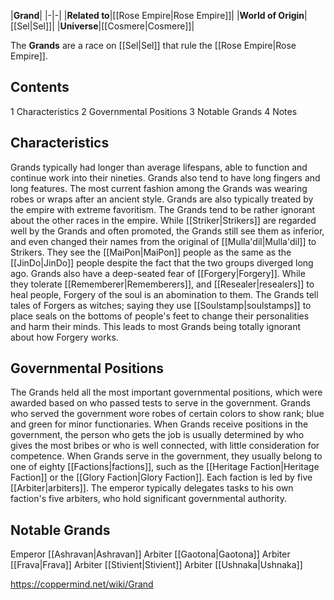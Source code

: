 |**Grand**|
|-|-|
|**Related to**|[[Rose Empire\|Rose Empire]]|
|**World of Origin**|[[Sel\|Sel]]|
|**Universe**|[[Cosmere\|Cosmere]]|

The **Grands** are a race on [[Sel\|Sel]] that rule the [[Rose Empire\|Rose Empire]].

## Contents

1 Characteristics
2 Governmental Positions
3 Notable Grands
4 Notes


## Characteristics
Grands typically had longer than average lifespans, able to function and continue work into their nineties. Grands also tend to have long fingers and long features. The most current fashion among the Grands was wearing robes or wraps after an ancient style. Grands are also typically treated by the empire with extreme favoritism.
The Grands tend to be rather ignorant about the other races in the empire. While [[Striker\|Strikers]] are regarded well by the Grands and often promoted, the Grands still see them as inferior, and even changed their names from the original of [[Mulla'dil\|Mulla'dil]] to Strikers. They see the [[MaiPon\|MaiPon]] people as the same as the [[JinDo\|JinDo]] people despite the fact that the two groups diverged long ago.
Grands also have a deep-seated fear of [[Forgery\|Forgery]]. While they tolerate [[Rememberer\|Rememberers]], and [[Resealer\|resealers]] to heal people, Forgery of the soul is an abomination to them. The Grands tell tales of Forgers as witches; saying they use [[Soulstamp\|soulstamps]] to place seals on the bottoms of people's feet to change their personalities and harm their minds. This leads to most Grands being totally ignorant about how Forgery works.

## Governmental Positions
The Grands held all the most important governmental positions, which were awarded based on who passed tests to serve in the government. Grands who served the government wore robes of certain colors to show rank; blue and green for minor functionaries. When Grands receive positions in the government, the person who gets the job is usually determined by who gives the most bribes or who is well connected, with little consideration for competence.
When Grands serve in the government, they usually belong to one of eighty [[Factions\|factions]], such as the [[Heritage Faction\|Heritage Faction]] or the [[Glory Faction\|Glory Faction]]. Each faction is led by five [[Arbiter\|arbiters]]. The emperor typically delegates tasks to his own faction's five arbiters, who hold significant governmental authority.

## Notable Grands
Emperor [[Ashravan\|Ashravan]]
Arbiter [[Gaotona\|Gaotona]]
Arbiter [[Frava\|Frava]]
Arbiter [[Stivient\|Stivient]]
Arbiter [[Ushnaka\|Ushnaka]]


https://coppermind.net/wiki/Grand